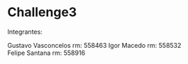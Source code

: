 # Challenge3

Integrantes:

Gustavo Vasconcelos rm: 558463
Igor Macedo rm: 558532  
Felipe Santana rm: 558916
